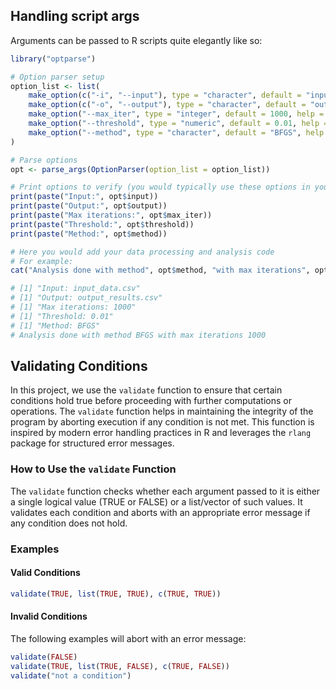 ## Handling script args

Arguments can be passed to R scripts quite elegantly like so:

```R
library("optparse")

# Option parser setup
option_list <- list(
    make_option(c("-i", "--input"), type = "character", default = "input_data.csv", help = "Input file path"),
    make_option(c("-o", "--output"), type = "character", default = "output_results.csv", help = "Output file path"),
    make_option("--max_iter", type = "integer", default = 1000, help = "Maximum number of iterations"),
    make_option("--threshold", type = "numeric", default = 0.01, help = "Convergence threshold"),
    make_option("--method", type = "character", default = "BFGS", help = "Optimization method")
)

# Parse options
opt <- parse_args(OptionParser(option_list = option_list))

# Print options to verify (you would typically use these options in your analysis)
print(paste("Input:", opt$input))
print(paste("Output:", opt$output))
print(paste("Max iterations:", opt$max_iter))
print(paste("Threshold:", opt$threshold))
print(paste("Method:", opt$method))

# Here you would add your data processing and analysis code
# For example:
cat("Analysis done with method", opt$method, "with max iterations", opt$max_iter, "\n")

# [1] "Input: input_data.csv"
# [1] "Output: output_results.csv"
# [1] "Max iterations: 1000"
# [1] "Threshold: 0.01"
# [1] "Method: BFGS"
# Analysis done with method BFGS with max iterations 1000

```

## Validating Conditions

In this project, we use the `validate` function to ensure that certain conditions hold true before proceeding with further computations or operations. The `validate` function helps in maintaining the integrity of the program by aborting execution if any condition is not met. This function is inspired by modern error handling practices in R and leverages the `rlang` package for structured error messages.

### How to Use the `validate` Function

The `validate` function checks whether each argument passed to it is either a single logical value (TRUE or FALSE) or a list/vector of such values. It validates each condition and aborts with an appropriate error message if any condition does not hold.

### Examples

#### Valid Conditions

```r
validate(TRUE, list(TRUE, TRUE), c(TRUE, TRUE))
```

#### Invalid Conditions

The following examples will abort with an error message:

```r
validate(FALSE)
validate(TRUE, list(TRUE, FALSE), c(TRUE, FALSE))
validate("not a condition")
```
